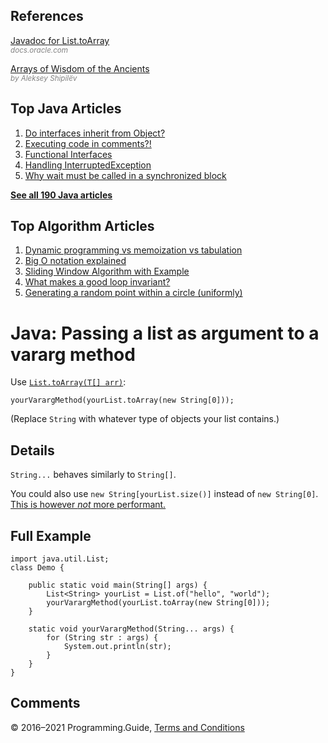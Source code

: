 



## References

[Javadoc for List.toArray](https://docs.oracle.com/javase/8/docs/api/java/util/List.html#toArray-T:A-)  
<span style="color: grey; font-style: italic; font-size: smaller">docs.oracle.com</span>

[Arrays of Wisdom of the Ancients](https://shipilev.net/blog/2016/arrays-wisdom-ancients/)  
<span style="color: grey; font-style: italic; font-size: smaller">by Aleksey Shipilёv</span>



## Top Java Articles

1.  [Do interfaces inherit from Object?](do-interfaces-inherit-from-object.html)
2.  [Executing code in comments?!](executing-code-in-comments.html)
3.  [Functional Interfaces](functional-interfaces.html)
4.  [Handling InterruptedException](handling-interrupted-exceptions.html)
5.  [Why wait must be called in a synchronized block](why-wait-must-be-in-synchronized.html)

[**See all 190 Java articles**](index.html)

## Top Algorithm Articles

1.  [Dynamic programming vs memoization vs tabulation](../dynamic-programming-vs-memoization-vs-tabulation.html)
2.  [Big O notation explained](../big-o-notation-explained.html)
3.  [Sliding Window Algorithm with Example](../sliding-window-example.html)
4.  [What makes a good loop invariant?](../what-makes-a-good-loop-invariant.html)
5.  [Generating a random point within a circle (uniformly)](../random-point-within-circle.html)

# Java: Passing a list as argument to a vararg method

Use [`List.toArray(T[] arr)`](http://docs.oracle.com/javase/8/docs/api/java/util/List.html#toArray-T:A-):

    yourVarargMethod(yourList.toArray(new String[0]));

(Replace `String` with whatever type of objects your list contains.)

## Details

`String...` behaves similarly to `String[]`.

You could also use `new String[yourList.size()]` instead of `new String[0]`. [This is however _not_ more performant.](https://shipilev.net/blog/2016/arrays-wisdom-ancients/)

## Full Example

    import java.util.List;
    class Demo {

        public static void main(String[] args) {
            List<String> yourList = List.of("hello", "world");
            yourVarargMethod(yourList.toArray(new String[0]));
        }

        static void yourVarargMethod(String... args) {
            for (String str : args) {
                System.out.println(str);
            }
        }
    }

## Comments



© 2016–2021 Programming.Guide, [Terms and Conditions](../terms-and-conditions.html)
